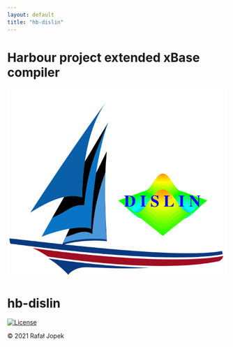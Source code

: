 ```yaml
---
layout: default
title: "hb-dislin"
---
```


# **Harbour project extended xBase compiler**

![Logo](assets/img/harbour_dislin.svg)

# hb-dislin

[![License](http://img.shields.io/:license-mit-blue.svg?style=flat-square)](LICENSE)

&copy; 2021 Rafał Jopek

<br>
<br>
<br>
